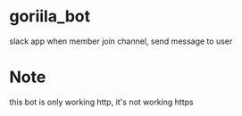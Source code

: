 # goriila_bot
slack app when member join channel, send message to user 

# Note
this bot is only working http, it's not working https